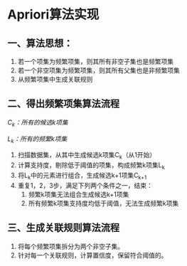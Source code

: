 # Apriori算法实现

## 一、算法思想：

1. 若一个项集为频繁项集，则其所有非空子集也是频繁项集
2. 若一个非空项集为频繁项集，则其所有父集也是非频繁项集
3. 从频繁项集中生成关联规则

## 二、得出频繁项集算法流程

*C<sub>k</sub>：所有的候选k项集*

*L<sub>k</sub>：所有的频繁k项集*

1. 扫描数据集，从其中生成候选k项集C<sub>k</sub>（从1开始）
2. 计算支持度，剔除低于阈值的项集，构成频繁k项集L<sub>k</sub>
3. 将L<sub>k</sub>中的元素进行组合，生成候选k+1项集C<sub>k+1</sub>
4. 重复1，2，3步，满足下列两个条件之一，结束：
   1. 频繁k项集无法组合生成候选k+1项集
   2. 所有频繁k项集支持度均低于阈值，无法生成频繁k项集

## 三、生成关联规则算法流程

1. 将每个频繁项集拆分为两个非空子集。
2. 针对每一个关联规则，计算置信度，保留符合阈值的。